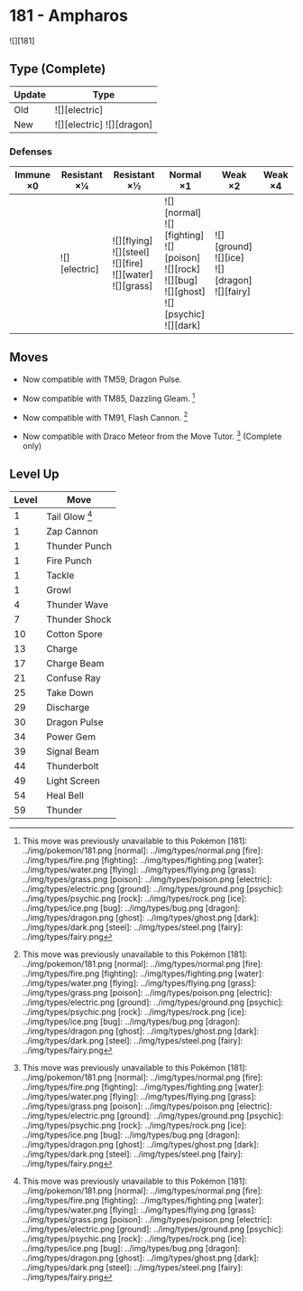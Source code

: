 # 181 - Ampharos
![][181]

## Type (Complete)

Update | Type                       | 
---    | ---                        | 
Old    | ![][electric]              | 
New    | ![][electric]  ![][dragon] | 

### Defenses

Immune ×0 | Resistant ×¼      | Resistant ×½                                                               | Normal ×1                                                                                                                  | Weak ×2                                                     | Weak ×4 | 
---       | ---               | ---                                                                        | ---                                                                                                                        | ---                                                         | ---     | 
          | ![][electric]<br> | ![][flying]<br> ![][steel]<br> ![][fire]<br> ![][water]<br> ![][grass]<br> | ![][normal]<br> ![][fighting]<br> ![][poison]<br> ![][rock]<br> ![][bug]<br> ![][ghost]<br> ![][psychic]<br> ![][dark]<br> | ![][ground]<br> ![][ice]<br> ![][dragon]<br> ![][fairy]<br> |         | 

## Moves

 - Now compatible with TM59, Dragon Pulse.

 - Now compatible with TM85, Dazzling Gleam. [^1]

 - Now compatible with TM91, Flash Cannon. [^1]

 - Now compatible with Draco Meteor from the Move Tutor. [^1] (Complete only)

## Level Up

Level | Move           | 
---   | ---            | 
1     | Tail Glow [^1] | 
1     | Zap Cannon     | 
1     | Thunder Punch  | 
1     | Fire Punch     | 
1     | Tackle         | 
1     | Growl          | 
4     | Thunder Wave   | 
7     | Thunder Shock  | 
10    | Cotton Spore   | 
13    | Charge         | 
17    | Charge Beam    | 
21    | Confuse Ray    | 
25    | Take Down      | 
29    | Discharge      | 
30    | Dragon Pulse   | 
34    | Power Gem      | 
39    | Signal Beam    | 
44    | Thunderbolt    | 
49    | Light Screen   | 
54    | Heal Bell      | 
59    | Thunder        | 

[^1]: This move was previously unavailable to this Pokémon
[181]: ../img/pokemon/181.png
[normal]: ../img/types/normal.png
[fire]: ../img/types/fire.png
[fighting]: ../img/types/fighting.png
[water]: ../img/types/water.png
[flying]: ../img/types/flying.png
[grass]: ../img/types/grass.png
[poison]: ../img/types/poison.png
[electric]: ../img/types/electric.png
[ground]: ../img/types/ground.png
[psychic]: ../img/types/psychic.png
[rock]: ../img/types/rock.png
[ice]: ../img/types/ice.png
[bug]: ../img/types/bug.png
[dragon]: ../img/types/dragon.png
[ghost]: ../img/types/ghost.png
[dark]: ../img/types/dark.png
[steel]: ../img/types/steel.png
[fairy]: ../img/types/fairy.png
